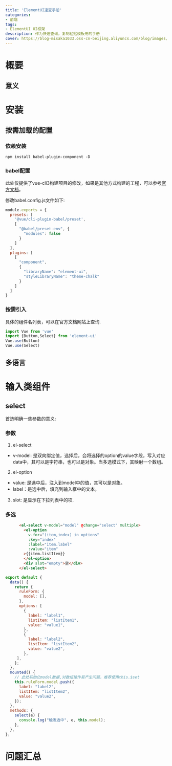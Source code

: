 ```yaml
---
title: 'ElementUI速查手册'
categories:
- 前端
tags: 
- ElementUI UI框架
description: 作为快速查询，复制粘贴模板用的手册
cover: https://blog-misaka1033.oss-cn-beijing.aliyuncs.com/blog/images/51842023_p0.jpg
---
```

# 概要
##  意义

# 安装
## 按需加载的配置
### 依赖安装
```
npm install babel-plugin-component -D
```
### babel配置
此处仅提供了vue-cli3构建项目的修改，如果是其他方式构建的工程，可以参考[官方文档](https://element.eleme.cn/#/zh-CN/component/quickstart)。

修改babel.config.js文件如下:
``` javascript
module.exports = {
  presets: [
    '@vue/cli-plugin-babel/preset',
    [
      "@babel/preset-env", {
        "modules": false
      }
    ]
  ],
  plugins: [
    [
      "component",
      {
        "libraryName": "element-ui",
        "styleLibraryName": "theme-chalk"
      }
    ]
  ]
}
```
### 按需引入
具体的组件名列表，可以在官方文档网站上查询.
``` javascript
import Vue from 'vue'
import {Button,Select} from 'element-ui'
Vue.use(Button)
Vue.use(Select)
```
## 多语言
# 输入类组件
## select
首选明确一些参数的意义:
### 参数
1. el-select
  * v-model: 是双向绑定值，选择后，会将选择的option的value字段，写入对应data中，其可以是字符串，也可以是对象。当多选模式下，其映射一个数组。 
2. el-option
  * value: 是选中后，注入到model中的值，其可以是对象。
  * label：是选中后，填充到输入框中的文本。
3. slot: 是显示在下拉列表中的项.
### 多选
``` html
      <el-select v-model="model" @change="select" multiple>
        <el-option
          v-for="(item,index) in options"
          :key="index"
          :label="item.label"
          :value="item"
        >{{item.listItem}}
        </el-option>
        <div slot="empty">空</div>
      </el-select>
```
``` javascript
export default {
  data() {
    return {
      ruleForm: {
        model: [],
      },
      options: [
        {
          label: "label1",
          listItem: "listItem1",
          value: "value1",
        },
        {
          label: "label2",
          listItem: "listItem2",
          value: "value2",
        },
     ],
    };
  },
  mounted() {
    // 此处初始化model数据,对数组操作易产生问题，推荐使用this.$set
    this.ruleForm.model.push({
      label: "label2",
      listItem: "listItem2",
      value: "value2",
    });
  },
  methods: {
    select(e) {
      console.log("触发选中", e, this.model);
    },
  },
};
```

# 问题汇总
